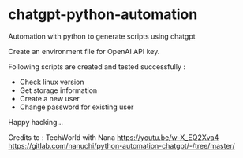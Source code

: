 # chatgpt-python-automation
Automation with python to generate scripts using chatgpt


Create an environment file for OpenAI API key.


Following scripts are created and tested successfully : 
- Check linux version
- Get storage information
- Create a new user
- Change password for existing user


Happy hacking...

Credits to :
TechWorld with Nana https://youtu.be/w-X_EQ2Xva4
https://gitlab.com/nanuchi/python-automation-chatgpt/-/tree/master/
